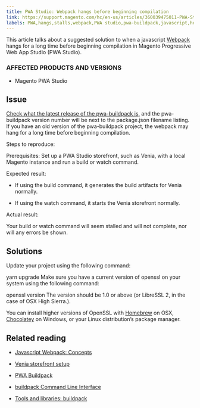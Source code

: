 ```yaml
---
title: PWA Studio: Webpack hangs before beginning compilation 
link: https://support.magento.com/hc/en-us/articles/360039475011-PWA-Studio-Webpack-hangs-before-beginning-compilation-
labels: PWA,hangs,stalls,webpack,PWA studio,pwa-buildpack,javascript,how to
---
```


This article talks about a suggested solution to when a javascript [Webpack](https://magento.github.io/pwa-studio/technologies/tools-libraries/#webpack) hangs for a long time before beginning compilation in Magento Progressive Web App Studio (PWA Studio).

### AFFECTED PRODUCTS AND VERSIONS

* Magento PWA Studio

## Issue

[Check what the latest release of the pwa-buildpack is,](https://github.com/magento/pwa-studio/tree/master/packages/pwa-buildpack) and the pwa-buildpack version number will be next to the package.json filename listing. If you have an old version of the pwa-buildpack project, the webpack may hang for a long time before beginning compilation.

Steps to reproduce:

Prerequisites: Set up a PWA Studio storefront, such as Venia, with a local Magento instance and run a build or watch command.

Expected result:

* If using the build command, it generates the build artifacts for Venia normally.

* If using the watch command, it starts the Venia storefront normally.

Actual result:

Your build or watch command will seem stalled and will not complete, nor will any errors be shown.

## Solutions

Update your project using the following command:

yarn upgrade
Make sure you have a current version of openssl on your system using the following command:

openssl version
The version should be 1.0 or above (or LibreSSL 2, in the case of OSX High Sierra.).

You can install higher versions of OpenSSL with [Homebrew](https://brew.sh/) on OSX, [Chocolatey](https://chocolatey.org/) on Windows, or your Linux distribution’s package manager.

## Related reading

* [Javascript Webpack: Concepts](https://webpack.js.org/concepts/)

* [Venia storefront setup](https://magento.github.io/pwa-studio/venia-pwa-concept/setup/)

* [PWA Buildpack](https://magento.github.io/pwa-studio/pwa-buildpack/)

* [buildpack Command Line Interface](https://magento.github.io/pwa-studio/pwa-buildpack/reference/buildpack-cli/)

* [Tools and libraries: buildpack](https://magento.github.io/pwa-studio/technologies/tools-libraries/#webpack)

